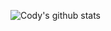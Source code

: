 ![Cody's github stats](https://github-readme-stats.vercel.app/api/?username=int64ago&count_private=true&show_icons=true&title_color=fff&icon_color=79ff97&text_color=9f9f9f&bg_color=151515)

